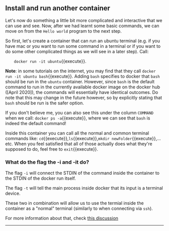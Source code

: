 ## Install and run another container

Let's now do something a little bit more complicated and interactive that we can use and see. Now, after we had learnt some basic commands, we can move on from the `Hello world` program to the next step.

So first, let's create a container that can run an ubuntu terminal (e.g. if you have mac or you want to run some command in a terminal or if you want to do some other complicated things as we will see in a later step). Call:

&nbsp;&nbsp;&nbsp;&nbsp;&nbsp;&nbsp; `docker run -it ubuntu`{{execute}}.

**Note**: in some tutorials on the internet, you may find that they call `docker run -it ubuntu bash`{{execute}}. Adding `bash` specifies to docker that `bash` should be run in the `ubuntu` container. However, since `bash` is the default command to run in the currently available docker image on the docker hub ([April 2020]), the commands will essentially have identical outcomes. Do note that this may change in the future however, so by explicitly stating that `bash` should be run is the safer option. 

If you don't believe me, you can also see this under the column `COMMAND` when we call: `docker ps -a`{{execute}}, where we can see that `bash` is indeed the default command! 

<!--
TODO is this link necessary? I don't think so
You can read more about that [here](https://askubuntu.com/questions/938869/docker-run-ubuntu-bin-bash-vs-docker-run-ubuntu).
TODO is this explanation after the link also necessary? I don't think so
-->

Inside this container you can call all the normal and common terminal commands like: `cd`{{execute}},`ls`{{execute}},`mkdir newFolder`{{execute}},... etc. When you feel satisfied that all of those actually does what they're supposed to do, feel free to `exit`{{execute}}.


### What do the flag the -i and -it do?

The flag `-i` will connect the STDIN of the command inside the container to the STDIN of the docker run itself.

The flag `-t` will tell the main process inside docker that its input is a terminal device.

These two in combination will allow us to use the termial inside the container as a "normal" terminal (similarly to when connecting via `ssh`).

For more information about that, check [this discussion](https://stackoverflow.com/questions/30137135/confused-about-docker-t-option-to-allocate-a-pseudo-tty)

<!--
TODO Do I need too explain this more? I don't think so. I think having the link is good though, as this topic is a bit more complicated than the one before
-->













----------------------------

